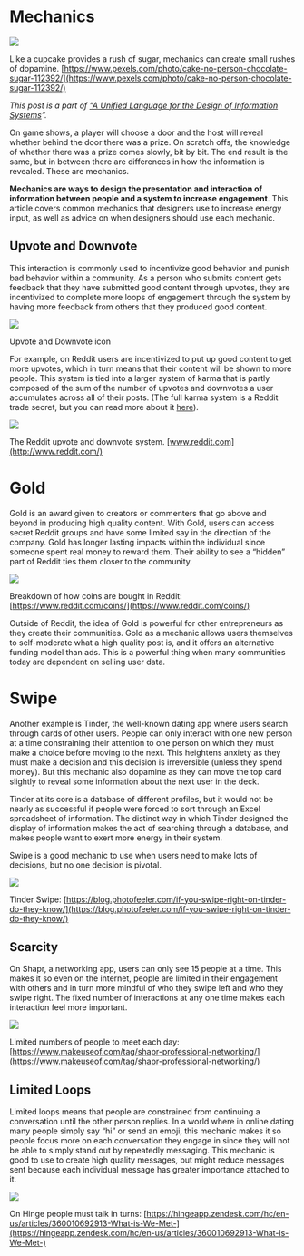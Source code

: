 ﻿---
author:  Rachel Jaffe
date: Jun 14, 2019
source: https://rachelaliana.medium.com/incentivizers-53323e344938

---

# Mechanics

![](images/nE6zfU1pl153gQfsaeR42w.jpeg)

Like a cupcake provides a rush of sugar, mechanics can create small rushes of dopamine.  [https://www.pexels.com/photo/cake-no-person-chocolate-sugar-112392/](https://www.pexels.com/photo/cake-no-person-chocolate-sugar-112392/)

_This post is a part of_ [_“A Unified Language for the Design of Information Systems_](a-unified-language-for-the-design-of-information-systems.md)_”._

On game shows, a player will choose a door and the host will reveal whether behind the door there was a prize. On scratch offs, the knowledge of whether there was a prize comes slowly, bit by bit. The end result is the same, but in between there are differences in how the information is revealed. These are mechanics.

**Mechanics are ways to design the presentation and interaction of information between people and a system to increase engagement**. This article covers common mechanics that designers use to increase energy input, as well as advice on when designers should use each mechanic.

## Upvote and Downvote

This interaction is commonly used to incentivize good behavior and punish bad behavior within a community. As a person who submits content gets feedback that they have submitted good content through upvotes, they are incentivized to complete more loops of engagement through the system by having more feedback from others that they produced good content.

![](images/wa4HQDapVSYKKFSFNRg8Cg.png)

Upvote and Downvote icon

For example, on Reddit users are incentivized to put up good content to get more upvotes, which in turn means that their content will be shown to more people. This system is tied into a larger system of karma that is partly composed of the sum of the number of upvotes and downvotes a user accumulates across all of their posts. (The full karma system is a Reddit trade secret, but you can read more about it  [here](https://www.reddit.com/r/TheoryOfReddit/comments/7qgsly/eli5how_do_they_calculate_the_karma_add_up_on/?st=jqb8te4r&sh=23bff398)).

![](images/7VCi1yHmIn5dKfeosrjzcg.png)

The Reddit upvote and downvote system.  [www.reddit.com](http://www.reddit.com/)

# Gold

Gold is an award given to creators or commenters that go above and beyond in producing high quality content. With Gold, users can access secret Reddit groups and have some limited say in the direction of the company. Gold has longer lasting impacts within the individual since someone spent real money to reward them. Their ability to see a “hidden” part of Reddit ties them closer to the community.

![](images/NX4eYiCp8mrDF_JDizPVQw.png)

Breakdown of how coins are bought in Reddit:  [https://www.reddit.com/coins/](https://www.reddit.com/coins/)

Outside of Reddit, the idea of Gold is powerful for other entrepreneurs as they create their communities. Gold as a mechanic allows users themselves to self-moderate what a high quality post is, and it offers an alternative funding model than ads. This is a powerful thing when many communities today are dependent on selling user data.

# Swipe

Another example is Tinder, the well-known dating app where users search through cards of other users. People can only interact with one new person at a time constraining their attention to one person on which they must make a choice before moving to the next. This heightens anxiety as they must make a decision and this decision is irreversible (unless they spend money). But this mechanic also dopamine as they can move the top card slightly to reveal some information about the next user in the deck.

Tinder at its core is a database of different profiles, but it would not be nearly as successful if people were forced to sort through an Excel spreadsheet of information. The distinct way in which Tinder designed the display of information makes the act of searching through a database, and makes people want to exert more energy in their system.

Swipe is a good mechanic to use when users need to make lots of decisions, but no one decision is pivotal.

![](images/JCktjFSxukwYNxNk0RrAxg.jpeg)

Tinder Swipe:  [https://blog.photofeeler.com/if-you-swipe-right-on-tinder-do-they-know/](https://blog.photofeeler.com/if-you-swipe-right-on-tinder-do-they-know/)

## Scarcity

On Shapr, a networking app, users can only see 15 people at a time. This makes it so even on the internet, people are limited in their engagement with others and in turn more mindful of who they swipe left and who they swipe right. The fixed number of interactions at any one time makes each interaction feel more important.

![](images/BXnqGbb4kf_E1DMjR0ks5Q.png)

Limited numbers of people to meet each day:  [https://www.makeuseof.com/tag/shapr-professional-networking/](https://www.makeuseof.com/tag/shapr-professional-networking/)

## Limited Loops

Limited loops means that people are constrained from continuing a conversation until the other person replies. In a world where in online dating many people simply say “hi” or send an emoji, this mechanic makes it so people focus more on each conversation they engage in since they will not be able to simply stand out by repeatedly messaging. This mechanic is good to use to create high quality messages, but might reduce messages sent because each individual message has greater importance attached to it.

![](images/zIvCQBjVF5C8-oJg9TVwEw.png)

On Hinge people must talk in turns:  [https://hingeapp.zendesk.com/hc/en-us/articles/360010692913-What-is-We-Met-](https://hingeapp.zendesk.com/hc/en-us/articles/360010692913-What-is-We-Met-)

